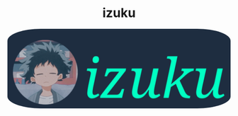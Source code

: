 <h1 align="center">izuku</h1>
<p align="center">
  <img src="assets/izuku.png" alt="code" style="border-radius: 15%;">
</p>
